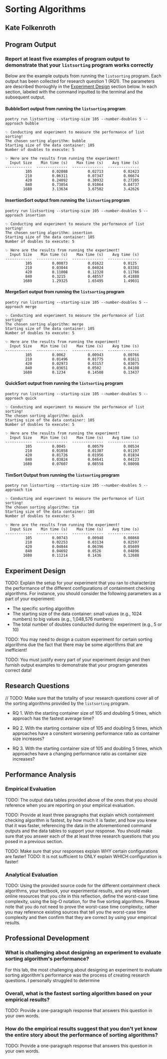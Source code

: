 # Sorting Algorithms

## Kate Folkenroth

## Program Output

### Report at least five examples of program output to demonstrate that your `listsorting` program works correctly

Below are the example outputs from running the `listsorting` program.  Each output has been collected for research question 1 (RQ1). The parameters are described thoroughly in the [Experiment Design](#Experiment-Design) section below. In each section, labeled with the command inputted to the terminal and the subsequent output.

#### BubbleSort output from running the `listsorting` program

`poetry run listsorting --starting-size 105 --number-doubles 5 --approach bubble`

```
✨ Conducting and experiment to measure the performance of list sorting!
The chosen sorting algorithm: bubble
Starting size of the data container: 105
Number of doubles to execute: 5

✨ Here are the results from running the experiment!
  Input Size    Min time (s)    Max time (s)    Avg time (s)
------------  --------------  --------------  --------------
         105         0.02088         0.02713         0.02423
         210         0.06311         0.07347         0.06674
         420         0.24092         0.30932         0.27205
         840         0.73054         0.91064         0.84737
        1680         3.13634         3.67502         3.42626
```

#### InsertionSort output from running the `listsorting` program

`poetry run listsorting --starting-size 105 --number-doubles 5 --approach insertion`

```
✨ Conducting and experiment to measure the performance of list sorting!
The chosen sorting algorithm: insertion
Starting size of the data container: 105
Number of doubles to execute: 5

✨ Here are the results from running the experiment!
  Input Size    Min time (s)    Max time (s)    Avg time (s)
------------  --------------  --------------  --------------
         105         0.00873         0.01622         0.0125
         210         0.03044         0.04024         0.03381
         420         0.11008         0.12328         0.11786
         840         0.3215          0.48557         0.41888
        1680         1.29325         1.65495         1.49031
```

#### MergeSort output from running the `listsorting` program

`poetry run listsorting --starting-size 105 --number-doubles 5 --approach merge`

```
✨ Conducting and experiment to measure the performance of list sorting!
The chosen sorting algorithm: merge
Starting size of the data container: 105
Number of doubles to execute: 5

✨ Here are the results from running the experiment!
  Input Size    Min time (s)    Max time (s)    Avg time (s)
------------  --------------  --------------  --------------
         105         0.0062          0.00943         0.00766
         210         0.01496         0.01775         0.01611
         420         0.02973         0.03157         0.03075
         840         0.03651         0.0502          0.04108
        1680         0.1234          0.14508         0.13437
```

#### QuickSort output from running the `listsorting` program

`poetry run listsorting --starting-size 105 --number-doubles 5 --approach quick`

```
✨ Conducting and experiment to measure the performance of list sorting!
The chosen sorting algorithm: quick
Starting size of the data container: 105
Number of doubles to execute: 5

✨ Here are the results from running the experiment!
  Input Size    Min time (s)    Max time (s)    Avg time (s)
------------  --------------  --------------  --------------
         105         0.0045          0.00579         0.00534
         210         0.01058         0.01307         0.01197
         420         0.01726         0.01956         0.01834
         840         0.03824         0.04641         0.04123
        1680         0.07607         0.08558         0.08098
```

#### TimSort Output from running the `listsorting` program

`poetry run listsorting --starting-size 105 --number-doubles 5 --approach tim`

```
✨ Conducting and experiment to measure the performance of list sorting!
The chosen sorting algorithm: tim
Starting size of the data container: 105
Number of doubles to execute: 5

✨ Here are the results from running the experiment!
  Input Size    Min time (s)    Max time (s)    Avg time (s)
------------  --------------  --------------  --------------
         105         0.00743         0.00948         0.00868
         210         0.02253         0.03134         0.02597
         420         0.04844         0.06396         0.05609
         840         0.04692         0.0526          0.04896
        1680         0.11214         0.1436          0.12688
```

## Experiment Design

TODO: Explain the setup for your experiment that you ran to characterize the performance of the different configurations of containment checking algorithms. For instance, you should consider the following parameters as a part of your
experiment:

- The specific sorting algorithm
- The starting size of the data container: small values (e.g., 1024 numbers) to big
  values (e.g., 1,048,576 numbers)
- The total number of doubles conducted during the experiment (e.g., 5 or 10)

TODO: You may need to design a custom experiment for certain sorting algorithms due the fact that there may be some algorithms that are inefficient!

TODO: You must justify every part of your experiment design and then furnish output examples to demonstrate that your program generates correct data!

## Research Questions

// TODO: Make sure that the totality of your research questions cover all of the sorting algorithms provided by the `listsorting` program.

* RQ 1. With the starting container size of 105 and doubling 5 times, which approach has the fastest average time?

* RQ 2. With the starting container size of 105 and doubling 5 times, which approaches have a consitent worsening performance ratio as container size increases?

* RQ 3. With the starting container size of 105 and doubling 5 times, which approaches have a changing performance ratio as container size increases? 

## Performance Analysis

### Empirical Evaluation

TODO: The output data tables provided above of the ones that you should reference when you are reporting on your empirical evaluation.

TODO: Provide at least three paragraphs that explain which containment checking
algorithm is fastest, by how much it is faster, and how you knew that it was
faster, referencing the data in the aforementioned command outputs and the data
tables to support your response. You should make sure that you answer each of
the at least three research questions that you posed in a previous section.

TODO: Make sure that your responses explain WHY certain configurations are faster!
TODO: It is not sufficient to ONLY explain WHICH configuration is faster!

### Analytical Evaluation

TODO: Using the provided source code for the different containment check algorithms, your textbook, your experimental results, and any relevant online resources that you cite in this reflection, define the worst-case time complexity, using the big-O notation, for the five sorting algorithms. Please note that you do not need to prove the worst-case time complexity; rather you
may reference existing sources that tell you the worst-case time complexity and then confirm that they are correct by using your empirical results.

## Professional Development

### What is challenging about designing an experiment to evaluate sorting algorithm's performance?

For this lab, the most challenging about designing an experiment to evaluate sorting algorithm's performance was the process of creating research questions. I personally struggled to determine 

### Overall, what is the fastest sorting algorithm based on your empirical results?

TODO: Provide a one-paragraph response that answers this question in your own words.

### How do the empirical results suggest that you don't yet know the entire story about the performance of sorting algorithms?

TODO: Provide a one-paragraph response that answers this question in your own words.
